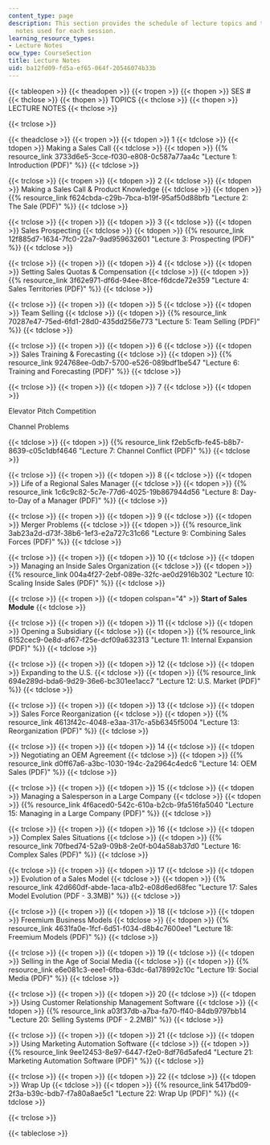 ```yaml
---
content_type: page
description: This section provides the schedule of lecture topics and the lecture
  notes used for each session.
learning_resource_types:
- Lecture Notes
ocw_type: CourseSection
title: Lecture Notes
uid: ba12fd09-fd5a-ef65-064f-20546074b33b
---
```


{{< tableopen >}}
{{< theadopen >}}
{{< tropen >}}
{{< thopen >}}
SES #
{{< thclose >}}
{{< thopen >}}
TOPICS
{{< thclose >}}
{{< thopen >}}
LECTURE NOTES
{{< thclose >}}

{{< trclose >}}

{{< theadclose >}}
{{< tropen >}}
{{< tdopen >}}
1
{{< tdclose >}}
{{< tdopen >}}
Making a Sales Call
{{< tdclose >}}
{{< tdopen >}}
{{% resource_link 3733d6e5-3cce-f030-e808-0c587a77aa4c "Lecture 1: Introduction (PDF)" %}}
{{< tdclose >}}

{{< trclose >}}
{{< tropen >}}
{{< tdopen >}}
2
{{< tdclose >}}
{{< tdopen >}}
Making a Sales Call & Product Knowledge
{{< tdclose >}}
{{< tdopen >}}
{{% resource_link f624cbda-c29b-7bca-b19f-95af50d88bfb "Lecture 2: The Sale (PDF)" %}}
{{< tdclose >}}

{{< trclose >}}
{{< tropen >}}
{{< tdopen >}}
3
{{< tdclose >}}
{{< tdopen >}}
Sales Prospecting
{{< tdclose >}}
{{< tdopen >}}
{{% resource_link 12f885d7-1634-7fc0-22a7-9ad959632601 "Lecture 3: Prospecting (PDF)" %}}
{{< tdclose >}}

{{< trclose >}}
{{< tropen >}}
{{< tdopen >}}
4
{{< tdclose >}}
{{< tdopen >}}
Setting Sales Quotas & Compensation
{{< tdclose >}}
{{< tdopen >}}
{{% resource_link 3f62e971-df6d-94ee-8fce-f6dcde72e359 "Lecture 4: Sales Territories (PDF)" %}}
{{< tdclose >}}

{{< trclose >}}
{{< tropen >}}
{{< tdopen >}}
5
{{< tdclose >}}
{{< tdopen >}}
Team Selling
{{< tdclose >}}
{{< tdopen >}}
{{% resource_link 70287e47-75ed-6fd1-28d0-435dd256e773 "Lecture 5: Team Selling (PDF)" %}}
{{< tdclose >}}

{{< trclose >}}
{{< tropen >}}
{{< tdopen >}}
6
{{< tdclose >}}
{{< tdopen >}}
Sales Training & Forecasting
{{< tdclose >}}
{{< tdopen >}}
{{% resource_link 924768ee-0db7-5700-e526-089bdf1be547 "Lecture 6: Training and Forecasting (PDF)" %}}
{{< tdclose >}}

{{< trclose >}}
{{< tropen >}}
{{< tdopen >}}
7
{{< tdclose >}}
{{< tdopen >}}


Elevator Pitch Competition

Channel Problems


{{< tdclose >}}
{{< tdopen >}}
{{% resource_link f2eb5cfb-fe45-b8b7-8639-c05c1dbf4646 "Lecture 7: Channel Conflict (PDF)" %}}
{{< tdclose >}}

{{< trclose >}}
{{< tropen >}}
{{< tdopen >}}
8
{{< tdclose >}}
{{< tdopen >}}
Life of a Regional Sales Manager
{{< tdclose >}}
{{< tdopen >}}
{{% resource_link 1c6c9c82-5c7e-77d6-4025-19b867944d56 "Lecture 8: Day-to-Day of a Manager (PDF)" %}}
{{< tdclose >}}

{{< trclose >}}
{{< tropen >}}
{{< tdopen >}}
9
{{< tdclose >}}
{{< tdopen >}}
Merger Problems
{{< tdclose >}}
{{< tdopen >}}
{{% resource_link 3ab23a2d-d73f-38b6-1ef3-e2a727c31c66 "Lecture 9: Combining Sales Forces (PDF)" %}}
{{< tdclose >}}

{{< trclose >}}
{{< tropen >}}
{{< tdopen >}}
10
{{< tdclose >}}
{{< tdopen >}}
Managing an Inside Sales Organization
{{< tdclose >}}
{{< tdopen >}}
{{% resource_link 004a4f27-2ebf-089e-32fc-ae0d2916b302 "Lecture 10: Scaling Inside Sales (PDF)" %}}
{{< tdclose >}}

{{< trclose >}}
{{< tropen >}}
{{< tdopen colspan="4" >}}
**Start of Sales Module**
{{< tdclose >}}

{{< trclose >}}
{{< tropen >}}
{{< tdopen >}}
11
{{< tdclose >}}
{{< tdopen >}}
Opening a Subsidiary
{{< tdclose >}}
{{< tdopen >}}
{{% resource_link 6152cec9-0e8d-af67-f25e-dcf09a632313 "Lecture 11: Internal Expansion (PDF)" %}}
{{< tdclose >}}

{{< trclose >}}
{{< tropen >}}
{{< tdopen >}}
12
{{< tdclose >}}
{{< tdopen >}}
Expanding to the U.S.
{{< tdclose >}}
{{< tdopen >}}
{{% resource_link 694e289d-bda6-9d29-36e6-bc301ee1acc7 "Lecture 12: U.S. Market (PDF)" %}}
{{< tdclose >}}

{{< trclose >}}
{{< tropen >}}
{{< tdopen >}}
13
{{< tdclose >}}
{{< tdopen >}}
Sales Force Reorganization
{{< tdclose >}}
{{< tdopen >}}
{{% resource_link 4613f42c-4048-e3aa-317c-a5b6345f5004 "Lecture 13: Reorganization (PDF)" %}}
{{< tdclose >}}

{{< trclose >}}
{{< tropen >}}
{{< tdopen >}}
14
{{< tdclose >}}
{{< tdopen >}}
Negotiating an OEM Agreement
{{< tdclose >}}
{{< tdopen >}}
{{% resource_link d0ff67a6-a3bc-1030-194c-2a2964c4edc6 "Lecture 14: OEM Sales (PDF)" %}}
{{< tdclose >}}

{{< trclose >}}
{{< tropen >}}
{{< tdopen >}}
15
{{< tdclose >}}
{{< tdopen >}}
Managing a Salesperson in a Large Company
{{< tdclose >}}
{{< tdopen >}}
{{% resource_link 4f6aced0-542c-610a-b2cb-9fa516fa5040 "Lecture 15: Managing in a Large Company (PDF)" %}}
{{< tdclose >}}

{{< trclose >}}
{{< tropen >}}
{{< tdopen >}}
16
{{< tdclose >}}
{{< tdopen >}}
Complex Sales Situations
{{< tdclose >}}
{{< tdopen >}}
{{% resource_link 70fbed74-52a9-09b8-2e0f-b04a58ab37d0 "Lecture 16: Complex Sales (PDF)" %}}
{{< tdclose >}}

{{< trclose >}}
{{< tropen >}}
{{< tdopen >}}
17
{{< tdclose >}}
{{< tdopen >}}
Evolution of a Sales Model
{{< tdclose >}}
{{< tdopen >}}
{{% resource_link 42d660df-abde-1aca-a1b2-e08d6ed68fec "Lecture 17: Sales Model Evolution (PDF - 3.3MB)" %}}
{{< tdclose >}}

{{< trclose >}}
{{< tropen >}}
{{< tdopen >}}
18
{{< tdclose >}}
{{< tdopen >}}
Freemium Business Models
{{< tdclose >}}
{{< tdopen >}}
{{% resource_link 4631fa0e-1fcf-6d51-f034-d8b4c7600ee1 "Lecture 18: Freemium Models (PDF)" %}}
{{< tdclose >}}

{{< trclose >}}
{{< tropen >}}
{{< tdopen >}}
19
{{< tdclose >}}
{{< tdopen >}}
Selling in the Age of Social Media
{{< tdclose >}}
{{< tdopen >}}
{{% resource_link e6e081c3-eee1-6fba-63dc-6a178992c10c "Lecture 19: Social Media (PDF)" %}}
{{< tdclose >}}

{{< trclose >}}
{{< tropen >}}
{{< tdopen >}}
20
{{< tdclose >}}
{{< tdopen >}}
Using Customer Relationship Management Software
{{< tdclose >}}
{{< tdopen >}}
{{% resource_link a03f37db-a7ba-fa70-ff40-84db9797bb14 "Lecture 20: Selling Systems (PDF - 2.2MB)" %}}
{{< tdclose >}}

{{< trclose >}}
{{< tropen >}}
{{< tdopen >}}
21
{{< tdclose >}}
{{< tdopen >}}
Using Marketing Automation Software
{{< tdclose >}}
{{< tdopen >}}
{{% resource_link 9ee12453-8e97-6447-f2e0-8df76d5afed4 "Lecture 21: Marketing Automation Software (PDF)" %}}
{{< tdclose >}}

{{< trclose >}}
{{< tropen >}}
{{< tdopen >}}
22
{{< tdclose >}}
{{< tdopen >}}
Wrap Up
{{< tdclose >}}
{{< tdopen >}}
{{% resource_link 5417bd09-2f3a-b39c-bdb7-f7a80a8ae5c1 "Lecture 22: Wrap Up (PDF)" %}}
{{< tdclose >}}

{{< trclose >}}

{{< tableclose >}}